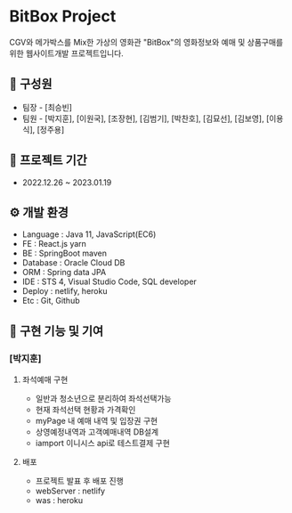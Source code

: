 # BitBox Project
CGV와 메가박스를 Mix한 가상의 영화관 "BitBox"의 영화정보와 예매 및 상품구매를 위한 웹사이트개발 프로젝트입니다.

## 👨 구성원
- 팀장 - [최승빈]
- 팀원 - [박지훈], [이원국], [조장현], [김범기], [박찬호], [김묘선], [김보영], [이용식], [정주용]

## 📅 프로젝트 기간
- 2022.12.26 ~ 2023.01.19

## ⚙️ 개발 환경
- Language : Java 11, JavaScript(EC6)
- FE : React.js yarn
- BE : SpringBoot maven
- Database : Oracle Cloud DB
- ORM : Spring data JPA
- IDE : STS 4, Visual Studio Code, SQL developer
- Deploy : netlify, heroku 
- Etc : Git, Github 

## 🔧 구현 기능 및 기여

### [박지훈]
1. 좌석예매 구현
   - 일반과 청소년으로 분리하여 좌석선택가능
   - 현재 좌석선택 현황과 가격확인
   - myPage 내 예매 내역 및 입장권 구현
   - 상영예정내역과 고객예매내역 DB설계
   - iamport 이니시스 api로 테스트결제 구현
   
2. 배포
   - 프로젝트 발표 후 배포 진행
   - webServer : netlify
   - was : heroku
